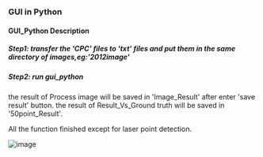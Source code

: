 ### GUI in Python


#### GUI_Python Description



##### Step1: transfer the 'CPC' files to 'txt' files and put them in the same directory of images,eg:'2012image'

##### Step2: run gui_python

the result of Process image will be saved in 'Image_Result' after enter 'save result' button.
the result of Result_Vs_Ground truth will be saved in '50point_Result'.

All the function finished except for laser point detection.

![image](https://github.com/yuxi120407/Coral-reef-image-segmentation-and-classification/GUI_python/edit/master/gui_figure1.png)
